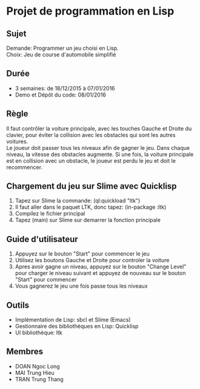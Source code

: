 # Projet de programmation en Lisp

## Sujet
Demande: Programmer un jeu choisi en Lisp.  
Choix: Jeu de course d'automobile simplifié

## Durée
 * 3 semaines: de 18/12/2015 à 07/01/2016
 * Demo et Dépôt du code: 08/01/2016 

## Règle
Il faut contrôler la voiture principale, avec les touches Gauche et Droite du clavier, pour éviter la collision avec les obstacles qui sont les autres voitures.  
Le joueur doit passer tous les niveaux afin de gagner le jeu. Dans chaque niveau, la vitesse des obstacles augmente. Si une fois, la voiture principale est en collision avec un obstacle, le joueur est perdu le jeu et doit le recommencer. 

## Chargement du jeu sur Slime avec Quicklisp
1. Tapez sur Slime la commande: (ql:quickload "ltk")
2. Il faut aller dans le paquet LTK, donc tapez: (in-package :ltk) 
3. Compilez le fichier principal 
4. Tapez (main) sur Slime sur demarrer la fonction principale


## Guide d'utilisateur
1. Appuyez sur le bouton "Start" pour commencer le jeu  
2. Utilisez les boutons Gauche et Droite pour controler la voiture  
3. Apres avoir gagne un niveau, appuyez sur le bouton "Change Level" pour charger le niveau suivant et appuyez de nouveau sur le bouton "Start" pour commencer  
4. Vous gagnerez le jeu une fois passe tous les niveaux

## Outils
 * Implémentation de Lisp: sbcl et Slime (Emacs)
 * Gestionnaire des bibliothèques en Lisp: Quicklisp
 * UI bibliothèque: ltk

## Membres
 * DOAN Ngoc Long
 * MAI Trung Hieu
 * TRAN Trung Thang


